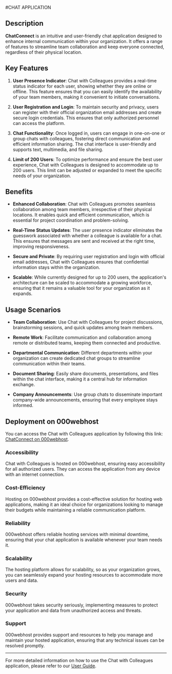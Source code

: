 #CHAT APPLICATION

## Description

**ChatConnect** is an intuitive and user-friendly chat application designed to enhance internal communication within your organization. It offers a range of features to streamline team collaboration and keep everyone connected, regardless of their physical location.

## Key Features

1. **User Presence Indicator**: Chat with Colleagues provides a real-time status indicator for each user, showing whether they are online or offline. This feature ensures that you can easily identify the availability of your team members, making it convenient to initiate conversations.

2. **User Registration and Login**: To maintain security and privacy, users can register with their official organization email addresses and create secure login credentials. This ensures that only authorized personnel can access the platform.

3. **Chat Functionality**: Once logged in, users can engage in one-on-one or group chats with colleagues, fostering direct communication and efficient information sharing. The chat interface is user-friendly and supports text, multimedia, and file sharing.

4. **Limit of 200 Users**: To optimize performance and ensure the best user experience, Chat with Colleagues is designed to accommodate up to 200 users. This limit can be adjusted or expanded to meet the specific needs of your organization.

## Benefits

- **Enhanced Collaboration**: Chat with Colleagues promotes seamless collaboration among team members, irrespective of their physical locations. It enables quick and efficient communication, which is essential for project coordination and problem-solving.

- **Real-Time Status Updates**: The user presence indicator eliminates the guesswork associated with whether a colleague is available for a chat. This ensures that messages are sent and received at the right time, improving responsiveness.

- **Secure and Private**: By requiring user registration and login with official email addresses, Chat with Colleagues ensures that confidential information stays within the organization.

- **Scalable**: While currently designed for up to 200 users, the application's architecture can be scaled to accommodate a growing workforce, ensuring that it remains a valuable tool for your organization as it expands.

## Usage Scenarios

- **Team Collaboration**: Use Chat with Colleagues for project discussions, brainstorming sessions, and quick updates among team members.

- **Remote Work**: Facilitate communication and collaboration among remote or distributed teams, keeping them connected and productive.

- **Departmental Communication**: Different departments within your organization can create dedicated chat groups to streamline communication within their teams.

- **Document Sharing**: Easily share documents, presentations, and files within the chat interface, making it a central hub for information exchange.

- **Company Announcements**: Use group chats to disseminate important company-wide announcements, ensuring that every employee stays informed.
  
## Deployment on 000webhost

You can access the Chat with Colleagues application by following this link: [ChatConnect on 000webhost](https://20bcd7171.000webhostapp.com/).

### Accessibility
Chat with Colleagues is hosted on 000webhost, ensuring easy accessibility for all authorized users. They can access the application from any device with an internet connection.

### Cost-Efficiency
Hosting on 000webhost provides a cost-effective solution for hosting web applications, making it an ideal choice for organizations looking to manage their budgets while maintaining a reliable communication platform.

### Reliability
000webhost offers reliable hosting services with minimal downtime, ensuring that your chat application is available whenever your team needs it.

### Scalability
The hosting platform allows for scalability, so as your organization grows, you can seamlessly expand your hosting resources to accommodate more users and data.

### Security
000webhost takes security seriously, implementing measures to protect your application and data from unauthorized access and threats.

### Support
000webhost provides support and resources to help you manage and maintain your hosted application, ensuring that any technical issues can be resolved promptly.

---

For more detailed information on how to use the Chat with Colleagues application, please refer to our [User Guide](https://panel.000webhost.com/).
